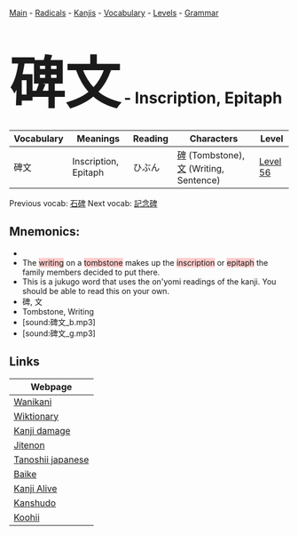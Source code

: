 <style> bigfont {font-size: 100px}</style>
[Main](../README.md) -
[Radicals](../radicals.md) -
[Kanjis](../kanjis.md) -
[Vocabulary](../vocabulary.md) -
[Levels](../levels.md) -
[Grammar](../grammar.md)
# <bigfont> 碑文</bigfont> - Inscription, Epitaph 

| Vocabulary | Meanings | Reading | Characters | Level |
| --- | --- | --- | --- | --- |
| 碑文 | Inscription, Epitaph | ひぶん |  [碑](../kanjis/碑.md) (Tombstone), [文](../kanjis/文.md) (Writing, Sentence) | [Level 56](../levels/wk_level56.md) |

Previous vocab: [石碑](石碑.md) Next vocab: [記念碑](記念碑.md) 

## Mnemonics:

* 
* The <span style="background-color:#ffcccb"> writing</span> on a <span style="background-color:#ffcccb"> tombstone</span> makes up the <span style="background-color:#ffcccb"> inscription</span> or <span style="background-color:#ffcccb"> epitaph</span> the family members decided to put there.
* This is a jukugo word that uses the on'yomi readings of the kanji. You should be able to read this on your own.
* 碑, 文
* Tombstone, Writing
* [sound:碑文_b.mp3]
* [sound:碑文_g.mp3]


## Links 

| Webpage |
| --- |
| [Wanikani          ](https://www.wanikani.com/kanji/碑文) |
| [Wiktionary        ](https://en.wiktionary.org/wiki/碑文) |
| [Kanji damage      ](http://www.kanjidamage.com/kanji/search?utf8=✓&q=碑文) |
| [Jitenon           ](https://jitenon.com/kanji/碑文) |
| [Tanoshii japanese ](https://www.tanoshiijapanese.com/dictionary/kanji.cfm?k=碑文) |
| [Baike             ](https://baike.baidu.com/item/碑文) |
| [Kanji Alive       ](https://app.kanjialive.com/碑文) |
| [Kanshudo          ](https://www.kanshudo.com/searchmn?q=碑文) |
| [Koohii            ](https://kanji.koohii.com/study/kanji/碑文) |
